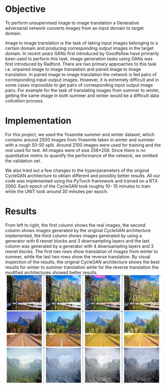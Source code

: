# Objective

To perform unsupervised image to image translation
a Generative adversarial network converts images from an input
domain to target domain.

Image to image translation is the task of taking input images
belonging to a certain domain and producing corresponding
output images in the target domain. In recent years GANs
first introduced by Goodfellow have primarily
been used to perform this task. Image generation tasks using
GANs was first introduced by Radford. There are
two primary approaches to this task i.e. unpaired image to
image translation and paired image to image translation. In
paired image to image translation the network is fed pairs of
corresponding input-output images. However, it is extremely
difficult and in some cases impossible to get pairs of corresponding
input output image pairs. For example for the task of
translating images from summer to winter, getting the same
image in both summer and winter would be a difficult data
collcetion process.


# Implementation
For this project, we used the Yosemite summer and winter
dataset, which contains around 2500 images from Yosemite
taken in winter and summer with a rough 50-50 split. Around
2100 images were used for training and the rest used for test.
All images were of size 256*256. Since there is no quantitative metric to quantify the performance of the network, we omitted
the validation set.

We also tried out a few changes to
the hyperparameters of the original CycleGAN architecture to
obtain different and possibly better results. All our code was
implemented using the PyTorch framework and trained on a
RTX 2060. Each epoch of the CycleGAN took roughly 10-
15 minutes to train while the UNIT took around 30 minutes
per epoch.

# Results

From left to right, the first column
shows the real images, the second column shows images
generated by the original CycleGAN architecture implemented, the third column shows images generated by using a
generator with 6 resnet blocks and 3 downsampling layers
and the last column was generated by a generator with 4
downsampling layers and 3 resnet blocks. The first two rows
show translation of images from winter to summer, while the
last two rows show the reverse translation. By visual inspection
of the results, the original CycleGAN architecture shows the
best results for winter to summer translation while for the
reverse translation the modified architectures showed better
results.
![Results](/docs/gan.PNG)